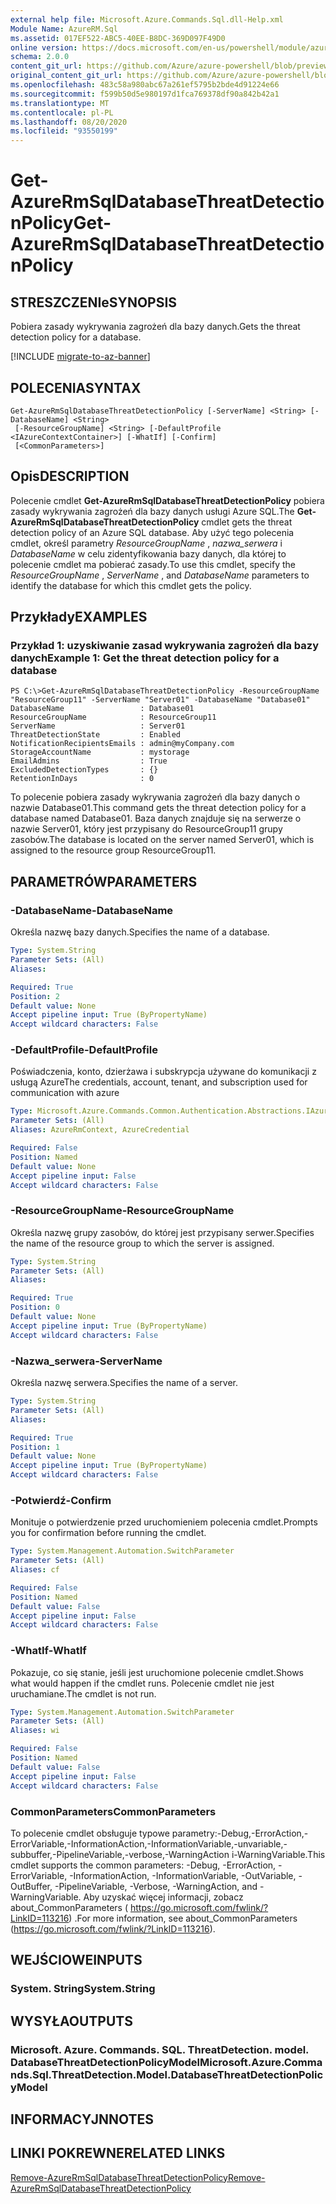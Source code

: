 ```yaml
---
external help file: Microsoft.Azure.Commands.Sql.dll-Help.xml
Module Name: AzureRM.Sql
ms.assetid: 017EF522-ABC5-40EE-B8DC-369D097F49D0
online version: https://docs.microsoft.com/en-us/powershell/module/azurerm.sql/get-azurermsqldatabasethreatdetectionpolicy
schema: 2.0.0
content_git_url: https://github.com/Azure/azure-powershell/blob/preview/src/ResourceManager/Sql/Commands.Sql/help/Get-AzureRmSqlDatabaseThreatDetectionPolicy.md
original_content_git_url: https://github.com/Azure/azure-powershell/blob/preview/src/ResourceManager/Sql/Commands.Sql/help/Get-AzureRmSqlDatabaseThreatDetectionPolicy.md
ms.openlocfilehash: 483c58a980abc67a261ef5795b2bde4d91224e66
ms.sourcegitcommit: f599b50d5e980197d1fca769378df90a842b42a1
ms.translationtype: MT
ms.contentlocale: pl-PL
ms.lasthandoff: 08/20/2020
ms.locfileid: "93550199"
---
```

# <span data-ttu-id="b46fa-101">Get-AzureRmSqlDatabaseThreatDetectionPolicy</span><span class="sxs-lookup"><span data-stu-id="b46fa-101">Get-AzureRmSqlDatabaseThreatDetectionPolicy</span></span>

## <span data-ttu-id="b46fa-102">STRESZCZENIe</span><span class="sxs-lookup"><span data-stu-id="b46fa-102">SYNOPSIS</span></span>
<span data-ttu-id="b46fa-103">Pobiera zasady wykrywania zagrożeń dla bazy danych.</span><span class="sxs-lookup"><span data-stu-id="b46fa-103">Gets the threat detection policy for a database.</span></span>

[!INCLUDE [migrate-to-az-banner](../../includes/migrate-to-az-banner.md)]

## <span data-ttu-id="b46fa-104">POLECENIA</span><span class="sxs-lookup"><span data-stu-id="b46fa-104">SYNTAX</span></span>

```
Get-AzureRmSqlDatabaseThreatDetectionPolicy [-ServerName] <String> [-DatabaseName] <String>
 [-ResourceGroupName] <String> [-DefaultProfile <IAzureContextContainer>] [-WhatIf] [-Confirm]
 [<CommonParameters>]
```

## <span data-ttu-id="b46fa-105">Opis</span><span class="sxs-lookup"><span data-stu-id="b46fa-105">DESCRIPTION</span></span>
<span data-ttu-id="b46fa-106">Polecenie cmdlet **Get-AzureRmSqlDatabaseThreatDetectionPolicy** pobiera zasady wykrywania zagrożeń dla bazy danych usługi Azure SQL.</span><span class="sxs-lookup"><span data-stu-id="b46fa-106">The **Get-AzureRmSqlDatabaseThreatDetectionPolicy** cmdlet gets the threat detection policy of an Azure SQL database.</span></span>
<span data-ttu-id="b46fa-107">Aby użyć tego polecenia cmdlet, określ parametry *ResourceGroupName* , *nazwa_serwera* i *DatabaseName* w celu zidentyfikowania bazy danych, dla której to polecenie cmdlet ma pobierać zasady.</span><span class="sxs-lookup"><span data-stu-id="b46fa-107">To use this cmdlet, specify the *ResourceGroupName* , *ServerName* , and *DatabaseName* parameters to identify the database for which this cmdlet gets the policy.</span></span>

## <span data-ttu-id="b46fa-108">Przykłady</span><span class="sxs-lookup"><span data-stu-id="b46fa-108">EXAMPLES</span></span>

### <span data-ttu-id="b46fa-109">Przykład 1: uzyskiwanie zasad wykrywania zagrożeń dla bazy danych</span><span class="sxs-lookup"><span data-stu-id="b46fa-109">Example 1: Get the threat detection policy for a database</span></span>
```
PS C:\>Get-AzureRmSqlDatabaseThreatDetectionPolicy -ResourceGroupName "ResourceGroup11" -ServerName "Server01" -DatabaseName "Database01"
DatabaseName                 : Database01
ResourceGroupName            : ResourceGroup11
ServerName                   : Server01
ThreatDetectionState         : Enabled
NotificationRecipientsEmails : admin@myCompany.com
StorageAccountName           : mystorage
EmailAdmins                  : True
ExcludedDetectionTypes       : {}
RetentionInDays              : 0
```

<span data-ttu-id="b46fa-110">To polecenie pobiera zasady wykrywania zagrożeń dla bazy danych o nazwie Database01.</span><span class="sxs-lookup"><span data-stu-id="b46fa-110">This command gets the threat detection policy for a database named Database01.</span></span>
<span data-ttu-id="b46fa-111">Baza danych znajduje się na serwerze o nazwie Server01, który jest przypisany do ResourceGroup11 grupy zasobów.</span><span class="sxs-lookup"><span data-stu-id="b46fa-111">The database is located on the server named Server01, which is assigned to the resource group ResourceGroup11.</span></span>

## <span data-ttu-id="b46fa-112">PARAMETRÓW</span><span class="sxs-lookup"><span data-stu-id="b46fa-112">PARAMETERS</span></span>

### <span data-ttu-id="b46fa-113">-DatabaseName</span><span class="sxs-lookup"><span data-stu-id="b46fa-113">-DatabaseName</span></span>
<span data-ttu-id="b46fa-114">Określa nazwę bazy danych.</span><span class="sxs-lookup"><span data-stu-id="b46fa-114">Specifies the name of a database.</span></span>

```yaml
Type: System.String
Parameter Sets: (All)
Aliases:

Required: True
Position: 2
Default value: None
Accept pipeline input: True (ByPropertyName)
Accept wildcard characters: False
```

### <span data-ttu-id="b46fa-115">-DefaultProfile</span><span class="sxs-lookup"><span data-stu-id="b46fa-115">-DefaultProfile</span></span>
<span data-ttu-id="b46fa-116">Poświadczenia, konto, dzierżawa i subskrypcja używane do komunikacji z usługą Azure</span><span class="sxs-lookup"><span data-stu-id="b46fa-116">The credentials, account, tenant, and subscription used for communication with azure</span></span>

```yaml
Type: Microsoft.Azure.Commands.Common.Authentication.Abstractions.IAzureContextContainer
Parameter Sets: (All)
Aliases: AzureRmContext, AzureCredential

Required: False
Position: Named
Default value: None
Accept pipeline input: False
Accept wildcard characters: False
```

### <span data-ttu-id="b46fa-117">-ResourceGroupName</span><span class="sxs-lookup"><span data-stu-id="b46fa-117">-ResourceGroupName</span></span>
<span data-ttu-id="b46fa-118">Określa nazwę grupy zasobów, do której jest przypisany serwer.</span><span class="sxs-lookup"><span data-stu-id="b46fa-118">Specifies the name of the resource group to which the server is assigned.</span></span>

```yaml
Type: System.String
Parameter Sets: (All)
Aliases:

Required: True
Position: 0
Default value: None
Accept pipeline input: True (ByPropertyName)
Accept wildcard characters: False
```

### <span data-ttu-id="b46fa-119">-Nazwa_serwera</span><span class="sxs-lookup"><span data-stu-id="b46fa-119">-ServerName</span></span>
<span data-ttu-id="b46fa-120">Określa nazwę serwera.</span><span class="sxs-lookup"><span data-stu-id="b46fa-120">Specifies the name of a server.</span></span>

```yaml
Type: System.String
Parameter Sets: (All)
Aliases:

Required: True
Position: 1
Default value: None
Accept pipeline input: True (ByPropertyName)
Accept wildcard characters: False
```

### <span data-ttu-id="b46fa-121">-Potwierdź</span><span class="sxs-lookup"><span data-stu-id="b46fa-121">-Confirm</span></span>
<span data-ttu-id="b46fa-122">Monituje o potwierdzenie przed uruchomieniem polecenia cmdlet.</span><span class="sxs-lookup"><span data-stu-id="b46fa-122">Prompts you for confirmation before running the cmdlet.</span></span>

```yaml
Type: System.Management.Automation.SwitchParameter
Parameter Sets: (All)
Aliases: cf

Required: False
Position: Named
Default value: False
Accept pipeline input: False
Accept wildcard characters: False
```

### <span data-ttu-id="b46fa-123">-WhatIf</span><span class="sxs-lookup"><span data-stu-id="b46fa-123">-WhatIf</span></span>
<span data-ttu-id="b46fa-124">Pokazuje, co się stanie, jeśli jest uruchomione polecenie cmdlet.</span><span class="sxs-lookup"><span data-stu-id="b46fa-124">Shows what would happen if the cmdlet runs.</span></span>
<span data-ttu-id="b46fa-125">Polecenie cmdlet nie jest uruchamiane.</span><span class="sxs-lookup"><span data-stu-id="b46fa-125">The cmdlet is not run.</span></span>

```yaml
Type: System.Management.Automation.SwitchParameter
Parameter Sets: (All)
Aliases: wi

Required: False
Position: Named
Default value: False
Accept pipeline input: False
Accept wildcard characters: False
```

### <span data-ttu-id="b46fa-126">CommonParameters</span><span class="sxs-lookup"><span data-stu-id="b46fa-126">CommonParameters</span></span>
<span data-ttu-id="b46fa-127">To polecenie cmdlet obsługuje typowe parametry:-Debug,-ErrorAction,-ErrorVariable,-InformationAction,-InformationVariable,-unvariable,-subbuffer,-PipelineVariable,-verbose,-WarningAction i-WarningVariable.</span><span class="sxs-lookup"><span data-stu-id="b46fa-127">This cmdlet supports the common parameters: -Debug, -ErrorAction, -ErrorVariable, -InformationAction, -InformationVariable, -OutVariable, -OutBuffer, -PipelineVariable, -Verbose, -WarningAction, and -WarningVariable.</span></span> <span data-ttu-id="b46fa-128">Aby uzyskać więcej informacji, zobacz about_CommonParameters ( https://go.microsoft.com/fwlink/?LinkID=113216) .</span><span class="sxs-lookup"><span data-stu-id="b46fa-128">For more information, see about_CommonParameters (https://go.microsoft.com/fwlink/?LinkID=113216).</span></span>

## <span data-ttu-id="b46fa-129">WEJŚCIOWE</span><span class="sxs-lookup"><span data-stu-id="b46fa-129">INPUTS</span></span>

### <span data-ttu-id="b46fa-130">System. String</span><span class="sxs-lookup"><span data-stu-id="b46fa-130">System.String</span></span>

## <span data-ttu-id="b46fa-131">WYSYŁA</span><span class="sxs-lookup"><span data-stu-id="b46fa-131">OUTPUTS</span></span>

### <span data-ttu-id="b46fa-132">Microsoft. Azure. Commands. SQL. ThreatDetection. model. DatabaseThreatDetectionPolicyModel</span><span class="sxs-lookup"><span data-stu-id="b46fa-132">Microsoft.Azure.Commands.Sql.ThreatDetection.Model.DatabaseThreatDetectionPolicyModel</span></span>

## <span data-ttu-id="b46fa-133">INFORMACYJN</span><span class="sxs-lookup"><span data-stu-id="b46fa-133">NOTES</span></span>

## <span data-ttu-id="b46fa-134">LINKI POKREWNE</span><span class="sxs-lookup"><span data-stu-id="b46fa-134">RELATED LINKS</span></span>

[<span data-ttu-id="b46fa-135">Remove-AzureRmSqlDatabaseThreatDetectionPolicy</span><span class="sxs-lookup"><span data-stu-id="b46fa-135">Remove-AzureRmSqlDatabaseThreatDetectionPolicy</span></span>](./Remove-AzureRmSqlDatabaseThreatDetectionPolicy.md)



